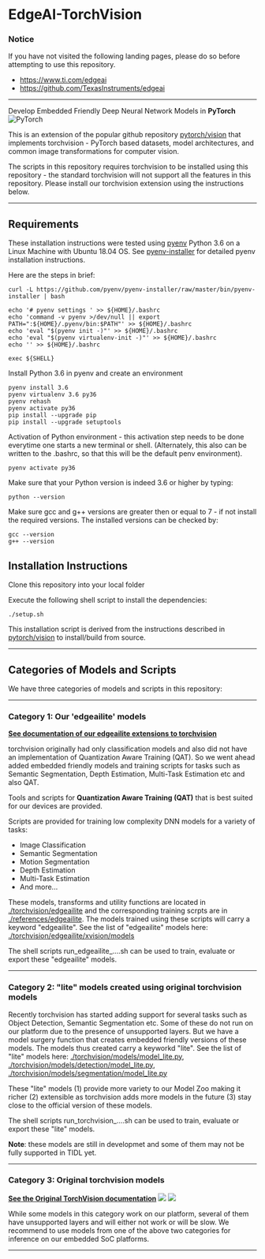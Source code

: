 # EdgeAI-TorchVision 

### Notice
If you have not visited the following landing pages, please do so before attempting to use this repository.
- https://www.ti.com/edgeai 
- https://github.com/TexasInstruments/edgeai


<hr>

Develop Embedded Friendly Deep Neural Network Models in **PyTorch** ![PyTorch](./docs/source/_static/img/pytorch-logo-flame.png)

This is an extension of the popular github repository [pytorch/vision](https://github.com/pytorch/vision) that implements torchvision - PyTorch based datasets, model architectures, and common image transformations for computer vision.

The scripts in this repository requires torchvision to be installed using this repository - the standard torchvision will not support all the features in this repository. Please install our torchvision extension using the instructions below.


<hr>

## Requirements
These installation instructions were tested using [pyenv](https://github.com/pyenv/pyenv)  Python 3.6 on a Linux Machine with Ubuntu 18.04 OS. See [pyenv-installer](https://github.com/pyenv/pyenv-installer) for detailed pyenv installation instructions.

Here are the steps in brief:
```
curl -L https://github.com/pyenv/pyenv-installer/raw/master/bin/pyenv-installer | bash

echo '# pyenv settings ' >> ${HOME}/.bashrc
echo 'command -v pyenv >/dev/null || export PATH=":${HOME}/.pyenv/bin:$PATH"' >> ${HOME}/.bashrc
echo 'eval "$(pyenv init -)"' >> ${HOME}/.bashrc
echo 'eval "$(pyenv virtualenv-init -)"' >> ${HOME}/.bashrc
echo '' >> ${HOME}/.bashrc

exec ${SHELL}
```

Install Python 3.6 in pyenv and create an environment
```
pyenv install 3.6
pyenv virtualenv 3.6 py36
pyenv rehash
pyenv activate py36
pip install --upgrade pip
pip install --upgrade setuptools
```

Activation of Python environment - this activation step needs to be done everytime one starts a new terminal or shell. (Alternately, this also can be written to the .bashrc, so that this will be the default penv environment).
```
pyenv activate py36
```

Make sure that your Python version is indeed 3.6 or higher by typing:<br>
```
python --version
```

Make sure gcc and g++ versions are greater then or equal to 7 - if not install the required versions. The installed versions can be checked by:<br>
```
gcc --version
g++ --version
```

## Installation Instructions

Clone this repository into your local folder

Execute the following shell script to install the dependencies:<br>
```
./setup.sh
```

This installation script is derived from the instructions described in [pytorch/vision](https://github.com/pytorch/vision) to install/build from source.


<hr>


## Categories of Models and Scripts

We have three categories of models and scripts in this repository:


<hr>


### Category 1: Our 'edgeailite' models

**[See documentation of our edgeailite extensions to torchvision](README_edgeailite.md)**

torchvision originally had only classification models and also did not have an implementation of Quantization Aware Training (QAT). So we went ahead added embedded friendly models and training scripts for tasks such as Semantic Segmentation, Depth Estimation, Multi-Task Estimation etc and also QAT. 

Tools and scripts for **Quantization Aware Training (QAT)** that is best suited for our devices are provided.

Scripts are provided for training low complexity DNN models for a variety of tasks:

- Image Classification
- Semantic Segmentation
- Motion Segmentation
- Depth Estimation
- Multi-Task Estimation
- And more...

These models, transforms and utility functions are located in [./torchvision/edgeailite](./torchvision/edgeailite) and the corresponding training scrpts are in [./references/edgeailite](./references/edgeailite). The models trained using these scripts will carry a keyword "edgeailite". See the list of "edgeailite" models here: [./torchvision/edgeailite/xvision/models](./torchvision/edgeailite/xvision/models)

The shell scripts run_edgeailite_....sh can be used to train, evaluate or export these "edgeailite" models. 


<hr>


### Category 2: "lite" models created using original torchvision models

Recently torchvision has started adding support for several tasks such as Object Detection, Semantic Segmentation etc. Some of these do not run on our platform due to the presence of unsupported layers. But we have a model surgery function that creates embedded friendly versions of these models. The models thus created carry a keyworkd "lite". See the list of "lite" models here: [./torchvision/models/model_lite.py](./torchvision/models/model_lite.py), [./torchvision/models/detection/model_lite.py](./torchvision/models/detection/model_lite.py), [./torchvision/models/segmentation/model_lite.py](./torchvision/models/segmentation/model_lite.py)

These "lite" models (1) provide more variety to our Model Zoo making it richer (2) extensible as torchvision adds more models in the future (3) stay close to the official version of these models.

The shell scripts run_torchvision_....sh can be used to train, evaluate or export these "lite" models.

**Note**: these models are still in developmet and some of them may not be fully supported in TIDL yet.

<hr>


### Category 3: Original torchvision models

**[See the Original TorchVision documentation](README.rst)**
![](https://static.pepy.tech/badge/torchvision) ![](https://img.shields.io/badge/dynamic/json.svg?label=docs&url=https%3A%2F%2Fpypi.org%2Fpypi%2Ftorchvision%2Fjson&query=%24.info.version&colorB=brightgreen&prefix=v)

While some models in this category work on our platform, several of them have unsupported layers and will either not work or will be slow. We recommend to use models from one of the above two categories for inference on our embedded SoC platforms.

<hr>
